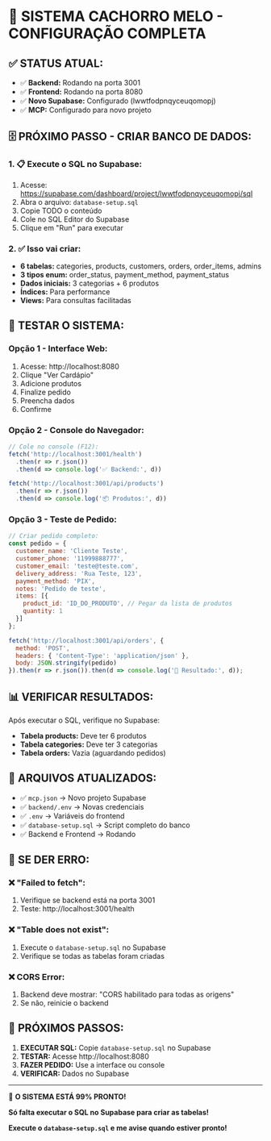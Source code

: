 # 🎯 SISTEMA CACHORRO MELO - CONFIGURAÇÃO COMPLETA

## ✅ STATUS ATUAL:
- ✅ **Backend:** Rodando na porta 3001 
- ✅ **Frontend:** Rodando na porta 8080
- ✅ **Novo Supabase:** Configurado (lwwtfodpnqyceuqomopj)
- ✅ **MCP:** Configurado para novo projeto

## 🗄️ PRÓXIMO PASSO - CRIAR BANCO DE DADOS:

### 1. 📋 Execute o SQL no Supabase:
1. Acesse: https://supabase.com/dashboard/project/lwwtfodpnqyceuqomopj/sql
2. Abra o arquivo: `database-setup.sql`
3. Copie TODO o conteúdo 
4. Cole no SQL Editor do Supabase
5. Clique em "Run" para executar

### 2. ✅ Isso vai criar:
- **6 tabelas:** categories, products, customers, orders, order_items, admins
- **3 tipos enum:** order_status, payment_method, payment_status  
- **Dados iniciais:** 3 categorias + 6 produtos
- **Índices:** Para performance
- **Views:** Para consultas facilitadas

## 🧪 TESTAR O SISTEMA:

### Opção 1 - Interface Web:
1. Acesse: http://localhost:8080
2. Clique "Ver Cardápio"
3. Adicione produtos
4. Finalize pedido
5. Preencha dados
6. Confirme

### Opção 2 - Console do Navegador:
```javascript
// Cole no console (F12):
fetch('http://localhost:3001/health')
  .then(r => r.json())
  .then(d => console.log('✅ Backend:', d))

fetch('http://localhost:3001/api/products')
  .then(r => r.json())
  .then(d => console.log('📦 Produtos:', d))
```

### Opção 3 - Teste de Pedido:
```javascript
// Criar pedido completo:
const pedido = {
  customer_name: 'Cliente Teste',
  customer_phone: '11999888777', 
  customer_email: 'teste@teste.com',
  delivery_address: 'Rua Teste, 123',
  payment_method: 'PIX',
  notes: 'Pedido de teste',
  items: [{ 
    product_id: 'ID_DO_PRODUTO', // Pegar da lista de produtos
    quantity: 1 
  }]
};

fetch('http://localhost:3001/api/orders', {
  method: 'POST',
  headers: { 'Content-Type': 'application/json' },
  body: JSON.stringify(pedido)
}).then(r => r.json()).then(d => console.log('🎉 Resultado:', d));
```

## 📊 VERIFICAR RESULTADOS:

Após executar o SQL, verifique no Supabase:
- **Tabela products:** Deve ter 6 produtos
- **Tabela categories:** Deve ter 3 categorias  
- **Tabela orders:** Vazia (aguardando pedidos)

## 🔧 ARQUIVOS ATUALIZADOS:

- ✅ `mcp.json` → Novo projeto Supabase
- ✅ `backend/.env` → Novas credenciais
- ✅ `.env` → Variáveis do frontend
- ✅ `database-setup.sql` → Script completo do banco
- ✅ Backend e Frontend → Rodando

## 🚨 SE DER ERRO:

### ❌ "Failed to fetch":
1. Verifique se backend está na porta 3001
2. Teste: http://localhost:3001/health

### ❌ "Table does not exist":
1. Execute o `database-setup.sql` no Supabase
2. Verifique se todas as tabelas foram criadas

### ❌ CORS Error:
1. Backend deve mostrar: "CORS habilitado para todas as origens"
2. Se não, reinicie o backend

## 🎯 PRÓXIMOS PASSOS:

1. **EXECUTAR SQL:** Copie `database-setup.sql` no Supabase
2. **TESTAR:** Acesse http://localhost:8080
3. **FAZER PEDIDO:** Use a interface ou console
4. **VERIFICAR:** Dados no Supabase

---

🚀 **O SISTEMA ESTÁ 99% PRONTO!**

**Só falta executar o SQL no Supabase para criar as tabelas!**

**Execute o `database-setup.sql` e me avise quando estiver pronto!**